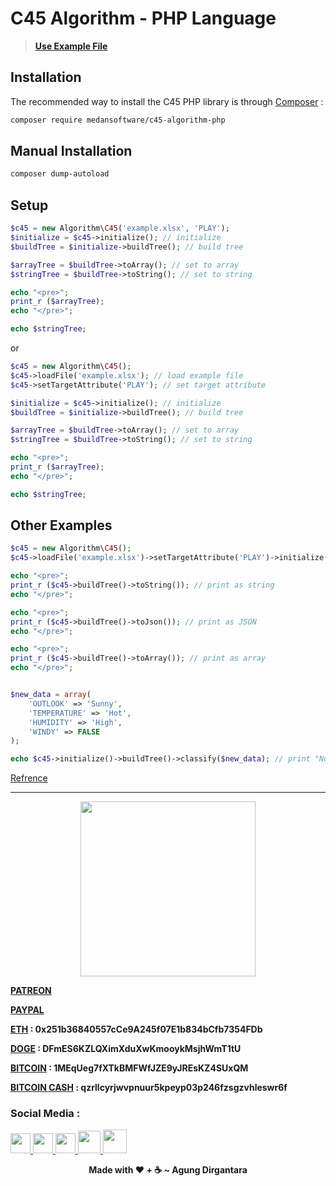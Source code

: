 # C45 Algorithm - PHP Language

> [**Use Example File**](example.xlsx)

## Installation

The recommended way to install the C45 PHP library is through [Composer](https://getcomposer.org) :

```bash
composer require medansoftware/c45-algorithm-php
```

## Manual Installation

```bash
composer dump-autoload
```

## Setup

```php
$c45 = new Algorithm\C45('example.xlsx', 'PLAY');
$initialize = $c45->initialize(); // initialize
$buildTree = $initialize->buildTree(); // build tree

$arrayTree = $buildTree->toArray(); // set to array
$stringTree = $buildTree->toString(); // set to string

echo "<pre>";
print_r ($arrayTree);
echo "</pre>";

echo $stringTree;
```
or 

```php
$c45 = new Algorithm\C45();
$c45->loadFile('example.xlsx'); // load example file
$c45->setTargetAttribute('PLAY'); // set target attribute

$initialize = $c45->initialize(); // initialize
$buildTree = $initialize->buildTree(); // build tree

$arrayTree = $buildTree->toArray(); // set to array
$stringTree = $buildTree->toString(); // set to string

echo "<pre>";
print_r ($arrayTree);
echo "</pre>";

echo $stringTree;
```

## Other Examples

```php
$c45 = new Algorithm\C45();
$c45->loadFile('example.xlsx')->setTargetAttribute('PLAY')->initialize();

echo "<pre>";
print_r ($c45->buildTree()->toString()); // print as string
echo "</pre>";

echo "<pre>";
print_r ($c45->buildTree()->toJson()); // print as JSON
echo "</pre>";

echo "<pre>";
print_r ($c45->buildTree()->toArray()); // print as array
echo "</pre>";
```

```php

$new_data = array(
	'OUTLOOK' => 'Sunny',
	'TEMPERATURE' => 'Hot',
	'HUMIDITY' => 'High',
	'WINDY' => FALSE
);

echo $c45->initialize()->buildTree()->classify($new_data); // print "No"
```

[Refrence](https://github.com/juliardi/C45)

---

<p align="center"><img src="https://cdn-images-1.medium.com/max/738/1*G95uyokAH4JC5Ppvx4LmoQ@2x.png" width="280"></p>

[**PATREON**](https://www.patreon.com/agoenks29D)

[**PAYPAL**](https://www.paypal.me/agungdirgantara)

**[ETH](https://www.blockchain.com/eth/address/0x251b36840557cCe9A245f07E1b834bCfb7354FDb) : 0x251b36840557cCe9A245f07E1b834bCfb7354FDb**

**[DOGE](https://dogechain.info/address/DFmES6KZLQXimXduXwKmooykMsjhWmT1tU) : DFmES6KZLQXimXduXwKmooykMsjhWmT1tU**

**[BITCOIN](https://www.blockchain.com/btc/address/1MEqUeg7fXTkBMFWfJZE9yJREsKZ4SUxQM) : 1MEqUeg7fXTkBMFWfJZE9yJREsKZ4SUxQM**

**[BITCOIN CASH](https://www.blockchain.com/bch/address/qzrllcyrjwvpnuur5kpeyp03p246fzsgzvhleswr6f) : qzrllcyrjwvpnuur5kpeyp03p246fzsgzvhleswr6f**

### Social Media : 

<a class="social_link" href="https://fb.me/agoenks29D">
	<img src="https://static.xx.fbcdn.net/rsrc.php/yo/r/iRmz9lCMBD2.ico" width="32" style="margin-bottom: 2px;">
</a>

<a class="social_link" href="https://instragram.com/agoenks29D">
	<img src="https://www.instagram.com/static/images/ico/favicon.ico/36b3ee2d91ed.ico" width="32">
</a>

<a class="social_link" href="https://t.me/agoenks29D">
	<img src="https://web.telegram.org/favicon.ico" width="32">
</a>

<a class="social_link" href="https://api.whatsapp.com/send?phone=6282167368585&text=Hello,i get your contact from github">
	<img src="https://static.whatsapp.net/rsrc.php/v3/yP/r/rYZqPCBaG70.png" width="36">
</a>

<a class="social_link" href="https://www.youtube.com/channel/UCwXyVSMRqAuyyQtXVoMrf2A?view_as=subscriber&sub_cotnfirmation=1">
	<img src="https://s.ytimg.com/yts/img/favicon_48-vflVjB_Qk.png" width="38">
</a> 

<p></p>

<p align="center"><b>Made with ❤️ + ☕ ~ Agung Dirgantara</b></p>